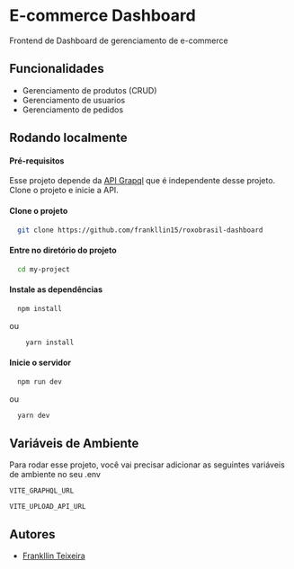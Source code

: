 
# E-commerce Dashboard

Frontend de Dashboard de gerenciamento de e-commerce


## Funcionalidades

- Gerenciamento de produtos (CRUD)
- Gerenciamento de usuarios
- Gerenciamento de pedidos



## Rodando localmente

#### Pré-requisitos
Esse projeto depende da [API Grapql](https://github.com/frankllin15/roxobrasil-backend) que é independente desse projeto. Clone o projeto e inicie a API.

#### Clone o projeto

```bash
  git clone https://github.com/frankllin15/roxobrasil-dashboard
```

#### Entre no diretório do projeto

```bash
  cd my-project
```

#### Instale as dependências

```bash
  npm install
```
ou
```bash
    yarn install
```

#### Inicie o servidor

```bash
  npm run dev
```
ou
```bash
  yarn dev
```

## Variáveis de Ambiente

Para rodar esse projeto, você vai precisar adicionar as seguintes variáveis de ambiente no seu .env

`VITE_GRAPHQL_URL` 

`VITE_UPLOAD_API_URL`


## Autores

- [Frankllin Teixeira](https://www.github.com/frankllin15)

